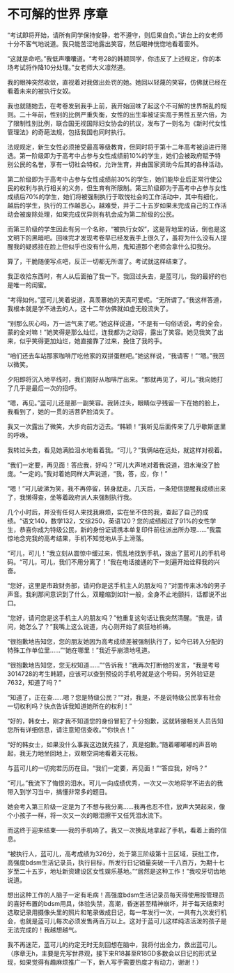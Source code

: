 # 不可解的世界 序章

“考试即将开始，请所有同学保持安静，若不遵守，则后果自负。”讲台上的女老师十分不客气地说道。我只能苦涩地露出笑容，然后眼神恍惚地看着窗外。

“这就是命吧。”我低声囔囔道。“考号28的韩颖同学，你违反了上述规定，你的本场考试将作降10分处理。”女老师大义凛然道。

我的眼神突然收敛，直视着对我做出处罚的她。她回以轻蔑的笑容，仿佛就已经在看着未来的被执行女奴。

我也就随她去，在考卷发到我手上前，我开始回味了起这个不可解的世界胡乱的规则。二十年前，性别的比例严重失衡，女性的出生率被证实高于男性五至六倍，为了限制性别比例，联合国无视国际妇女协会的抗议，发布了一则名为《新时代女性管理法》的奇葩法规，包括我国也同时执行。

法规规定，新生女性必须接受最高等级教育，但同时将于第十二年高考被迫进行筛选。第一阶级即为于高考中占参与女性成绩前10%的学生，她们会被政府赋予特别公民的名誉，享有一切社会特权，允许生育，并由国家资助今后其的各种活动。

第二阶级即为于高考中占参与女性成绩前30%的学生，她们能毕业后正常行使公民的权利与执行相关的义务，但生育有所限制。第三阶级即为于高考中占参与女性成绩后70%的学生，她们将被强制执行于取悦社会的工作活动中，其中有细化，越后的学生，执行的工作越恶心，越难受，并于二十五岁如果未完成自己的工作活动会被废除处理，如果完成优异则有机会成为第二阶级的公民。

而第三阶级的学生因此有另一个名称，“被执行女奴”，这是背地里的话，倒也是这文明下的黑暗吧。回味完才发现考卷早已经发我手上很久了，虽将为什么没有人提醒我的疑惑挂在脸上但似乎也没有什么用，鬼知道那个老师会拿什么扣我分。

算了，干脆随便写点吧，反正一切都无所谓了。考试就这样结束了。

我正收拾东西时，有人从后面拍了我一下。我回过头去，是蓝可儿，我的最好的也是唯一的闺蜜。

“考得如何。”蓝可儿笑着说道，真羡慕她的天真可爱呢。“无所谓了。”我这样答道，我根本就是学不进去的人，这十二年仿佛就如虚无般流失了。

“别那么灰心吗，万一运气来了呢。”她这样说道，“不是有一句俗话说，考的全会，蒙的全对嘛！”她笑得是那么灿烂，连我都为之动容，露出了笑容。她见我笑了出来，似乎笑得更加灿烂，她直接靠了过来，挽住了我的手。

“咱们还去车站那家咖啡厅吃他家的双拼蛋糕吧。”她这样说，“我请客！”“嗯。”我回以微笑。

夕阳即将沉入地平线时，我们刚好从咖啡厅出来。“那就再见了，可儿。”我向她打了几乎是最后一次的招呼。

“嗯，再见。”蓝可儿还是那一副笑容。我转过头，眼睛似乎残留一下在她的脸上，我看到了，她的一贯的活菩萨脸消失了。

我又一次露出了微笑，大步向前方迈去。“韩颖！”我听见后面传来了几乎歇斯底里的呼唤。

我转过头去，看见她满脸泪水地看着我。“可儿？”我俩站在远处，就这样对视着。

“我们一定要，再见面！答应我，好吗？”可儿大声地对着我说道，泪水淹没了脸庞。“一定的。”我对着她同样大声说道，“我，答，应，你！”

“嗯！”可儿破涕为笑，我不再停留，转身就走。几天后，一条短信提醒我成绩出来了，我懒得查，坐等着政府派人来强制执行我。

几个小时后，并没有任何人来找我麻烦，实在坐不住的我，查起了自己的成绩。“语文140，数学132，文综250，英语120？您的成绩超过了91%的女性学生，恭喜你成为特级公民，新的身份证请携本单复印件前往派出所办理……”我震惊地念完我的高考结果，手机不知觉地从手上滑落。

“可儿，可儿！”我立刻从震惊中缓过来，慌乱地找到手机，拨出了蓝可儿的手机号码。“可儿，可儿，我们不用分离了！”我在电话接通的下一刻遍开始诠释我的兴奋。

“您好，这里是市政财务部，请问你是这手机主人的朋友吗？”对面传来冰冷的男子声音。我刹那间意识到了什么，双瞳缩到如针一般，全身不止地颤抖，话都说不出口。

“您好，请问您是这手机主人的朋友吗？”他重复这句话让我突然清醒。“我是，请问，她怎么了？”我嘴上这么说道，内心则开始了疯狂地祈祷。

“很抱歉地告知您，您的朋友她因为高考成绩差被强制执行了，如今已转入分配的特殊工作单位里……”“她在哪里！”我近乎崩溃地吼道。

“很抱歉地告知您，您无权知道……”“告诉我！”我再次打断他的发言，“我是考号3014728的考生韩颖，应该可以查到预设的手机号就是这个号码，另外验证是7632，知道了吗？”

“知道了，正在查……嗯？您是特级公民？”“对，我是，不是说特级公民享有社会一切权利吗？快点告诉我知道她所在的权利！”

“好的，韩女士，刚才我不知道您的身份冒犯了十分抱歉，这就转接相关人员告知您所有详细信息，请注意短信查收。”“你快点！”

“好的韩女士，如果没什么事我这边就先挂了，真是抱歉。”随着嘟嘟嘟的声音响起，我无力地坐回地上，双眼空洞地看着天花板。

与蓝可儿的一切宛若历历在目。“我们一定要，再见面！”“答应我，好吗？”

“可儿。”我流下了悔恨的泪水。可儿一向成绩优秀，一次又一次地将学不进去的我带入到学习当中，搞懂非常多的题目。

她会考入第三阶级一定是为了不想与我分离……我再也忍不住，放声大哭起来，像个小孩子一样，将一次又一次的眼泪擦干又任凭泪水流下。

而这终于迎来结束——我的手机响了。我又一次换乱地拿起了手机，看着上面的信息。

“被执行人，蓝可儿，高考成绩为326分，处于第三阶级第十三区域，获批工作，高强度bdsm生活记录员，执行目标，所发行日记销量突破一千八百万，为期十七岁至二十五岁，地址新资建设区女性娱乐基地。”“居然是这种工作！”我咬牙切齿地说道。

想出这种工作的人脑子一定有毛病！高强度bdsm生活记录员每天得使用按管理员的喜好布置的bdsm用具，体验失禁，高潮，昏迷甚至精神崩坏，并于每天结束时选取记录用摄像头里的照片和笔录做成日记，每一年发行一次，一共有九次发行机会，也就是蓝可儿每次必须发售两百万以上。这对于蓝可儿这样纯洁活泼的孩子是无法完成的！我越想越气。

我不再迷茫，蓝可儿的约定无时无刻回想在脑中，我将付出全力，救出蓝可儿。（序章无h，主要是先写世界观，接下来R18甚至R18GD多数会以日记的形式呈现，如果觉得有趣麻烦推广一下，新人写手需要热度才有动力，谢谢！）

 